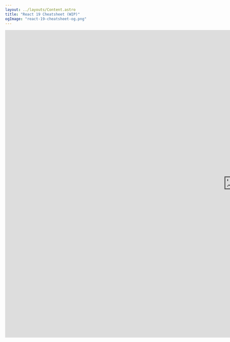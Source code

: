 ```yaml
---
layout: ../layouts/Content.astro
title: "React 19 Cheatsheet (WIP)"
ogImage: "react-19-cheatsheet-og.png"
---
```


<div className="grid place-content-center">
  <iframe
        src="https://link.excalidraw.com/readonly/CSYYVWwqoHslPeBzuKlz?darkMode=true"
        width="1500px%"
        height="1000px"
        style="border: none;">
  </iframe>
      <meta property="og:image" content
</div>
